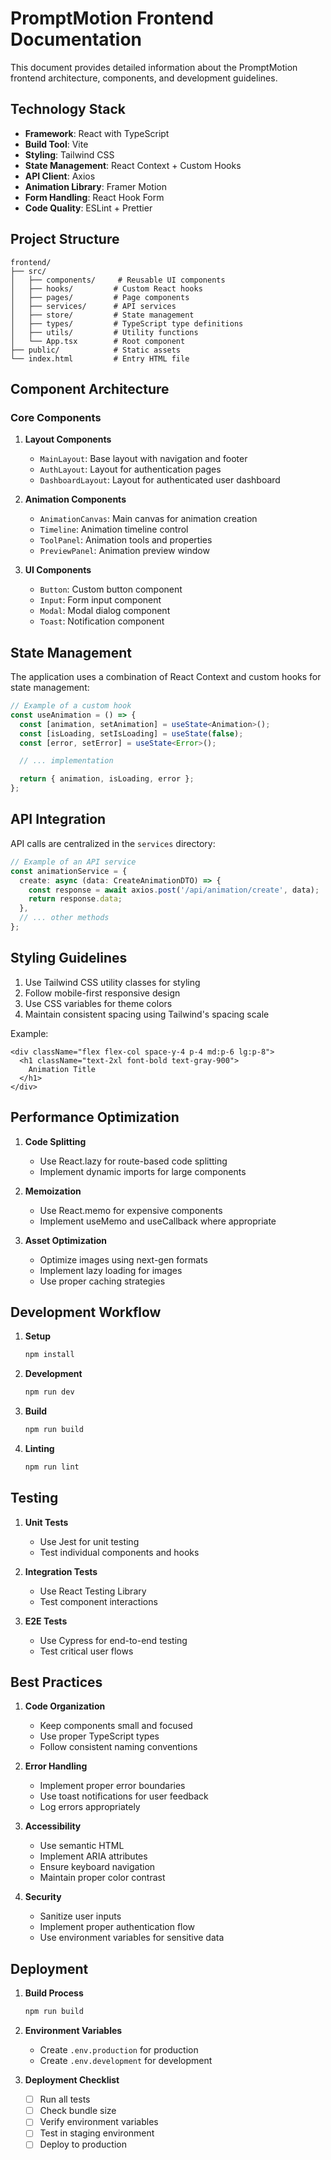 # PromptMotion Frontend Documentation

This document provides detailed information about the PromptMotion frontend architecture, components, and development guidelines.

## Technology Stack

- **Framework**: React with TypeScript
- **Build Tool**: Vite
- **Styling**: Tailwind CSS
- **State Management**: React Context + Custom Hooks
- **API Client**: Axios
- **Animation Library**: Framer Motion
- **Form Handling**: React Hook Form
- **Code Quality**: ESLint + Prettier

## Project Structure

```
frontend/
├── src/
│   ├── components/     # Reusable UI components
│   ├── hooks/         # Custom React hooks
│   ├── pages/         # Page components
│   ├── services/      # API services
│   ├── store/         # State management
│   ├── types/         # TypeScript type definitions
│   ├── utils/         # Utility functions
│   └── App.tsx        # Root component
├── public/            # Static assets
└── index.html         # Entry HTML file
```

## Component Architecture

### Core Components

1. **Layout Components**
   - `MainLayout`: Base layout with navigation and footer
   - `AuthLayout`: Layout for authentication pages
   - `DashboardLayout`: Layout for authenticated user dashboard

2. **Animation Components**
   - `AnimationCanvas`: Main canvas for animation creation
   - `Timeline`: Animation timeline control
   - `ToolPanel`: Animation tools and properties
   - `PreviewPanel`: Animation preview window

3. **UI Components**
   - `Button`: Custom button component
   - `Input`: Form input component
   - `Modal`: Modal dialog component
   - `Toast`: Notification component

## State Management

The application uses a combination of React Context and custom hooks for state management:

```typescript
// Example of a custom hook
const useAnimation = () => {
  const [animation, setAnimation] = useState<Animation>();
  const [isLoading, setIsLoading] = useState(false);
  const [error, setError] = useState<Error>();

  // ... implementation

  return { animation, isLoading, error };
};
```

## API Integration

API calls are centralized in the `services` directory:

```typescript
// Example of an API service
const animationService = {
  create: async (data: CreateAnimationDTO) => {
    const response = await axios.post('/api/animation/create', data);
    return response.data;
  },
  // ... other methods
};
```

## Styling Guidelines

1. Use Tailwind CSS utility classes for styling
2. Follow mobile-first responsive design
3. Use CSS variables for theme colors
4. Maintain consistent spacing using Tailwind's spacing scale

Example:
```tsx
<div className="flex flex-col space-y-4 p-4 md:p-6 lg:p-8">
  <h1 className="text-2xl font-bold text-gray-900">
    Animation Title
  </h1>
</div>
```

## Performance Optimization

1. **Code Splitting**
   - Use React.lazy for route-based code splitting
   - Implement dynamic imports for large components

2. **Memoization**
   - Use React.memo for expensive components
   - Implement useMemo and useCallback where appropriate

3. **Asset Optimization**
   - Optimize images using next-gen formats
   - Implement lazy loading for images
   - Use proper caching strategies

## Development Workflow

1. **Setup**
   ```bash
   npm install
   ```

2. **Development**
   ```bash
   npm run dev
   ```

3. **Build**
   ```bash
   npm run build
   ```

4. **Linting**
   ```bash
   npm run lint
   ```

## Testing

1. **Unit Tests**
   - Use Jest for unit testing
   - Test individual components and hooks

2. **Integration Tests**
   - Use React Testing Library
   - Test component interactions

3. **E2E Tests**
   - Use Cypress for end-to-end testing
   - Test critical user flows

## Best Practices

1. **Code Organization**
   - Keep components small and focused
   - Use proper TypeScript types
   - Follow consistent naming conventions

2. **Error Handling**
   - Implement proper error boundaries
   - Use toast notifications for user feedback
   - Log errors appropriately

3. **Accessibility**
   - Use semantic HTML
   - Implement ARIA attributes
   - Ensure keyboard navigation
   - Maintain proper color contrast

4. **Security**
   - Sanitize user inputs
   - Implement proper authentication flow
   - Use environment variables for sensitive data

## Deployment

1. **Build Process**
   ```bash
   npm run build
   ```

2. **Environment Variables**
   - Create `.env.production` for production
   - Create `.env.development` for development

3. **Deployment Checklist**
   - [ ] Run all tests
   - [ ] Check bundle size
   - [ ] Verify environment variables
   - [ ] Test in staging environment
   - [ ] Deploy to production 